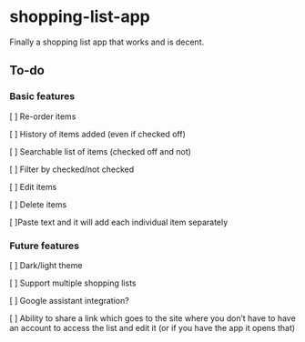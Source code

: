 # shopping-list-app

Finally a shopping list app that works and is decent.

## To-do
### Basic features
[ ] Re-order items

[ ] History of items added (even if checked off)

[ ] Searchable list of items (checked off and not)

[ ] Filter by checked/not checked

[ ] Edit items

[ ] Delete items

[ ]Paste text and it will add each individual item separately


### Future features
[ ] Dark/light theme

[ ] Support multiple shopping lists

[ ] Google assistant integration?

[ ] Ability to share a link which goes to the site where you don’t have to have an account to access the list and edit it (or if you have the app it opens that)
